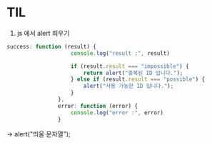 # TIL

1. js 에서 alert 띄우기

```jsx
success: function (result) {
					console.log("result :", result)

					if (result.result === "impossible") {
						return alert("중복된 ID 입니다.");
					} else if (result.result === "possible") {
						alert("사용 가능한 ID 입니다.");
					}
				},
				error: function (error) {
					console.log("error :", error)
				}
```

-> alert("띄울 문자열");
